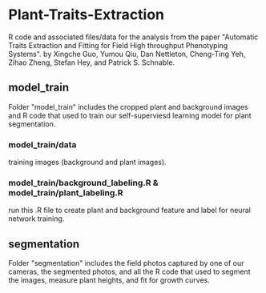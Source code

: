 # Plant-Traits-Extraction

R code and associated files/data for the analysis from the paper "Automatic Traits Extraction and Fitting for Field High throughput Phenotyping Systems". by Xingche Guo, Yumou Qiu, Dan Nettleton, Cheng-Ting Yeh, Zihao Zheng, Stefan Hey, and Patrick S. Schnable.

## model_train
Folder "model_train" includes the cropped plant and background images and R code that used to train our self-superviesd learning model for plant segmentation.

### model_train/data
training images (background and plant images).

### model_train/background_labeling.R & model_train/plant_labeling.R
run this .R file to create plant and background feature and label for neural network training.



## segmentation
Folder "segmentation" includes the field photos captured by one of our cameras, the segmented photos, and all the R code that used to segment the images, measure plant heights, and fit for growth curves.
